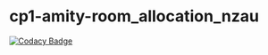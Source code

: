 # cp1-amity-room_allocation_nzau
[![Codacy Badge](https://api.codacy.com/project/badge/Coverage/2fd7d52092b54f27b11d1987281f71c3)](https://www.codacy.com/app/nzaujk/cp1-amity-room_allocation_nzau?utm_source=github.com&utm_medium=referral&utm_content=nzaujk/cp1-amity-room_allocation_nzau&utm_campaign=Badge_Coverage)
